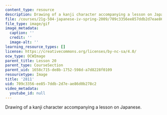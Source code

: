 ```yaml
---
content_type: resource
description: Drawing of a kanji character accompanying a lesson on Japanese.
file: /courses/21g-504-japanese-iv-spring-2009/709c3356ee857ddb2d7eae86d0b278c2_2811.gif
file_type: image/gif
image_metadata:
  caption: ''
  credit: ''
  image-alt: ''
learning_resource_types: []
license: https://creativecommons.org/licenses/by-nc-sa/4.0/
ocw_type: OCWImage
parent_title: Lesson 20
parent_type: CourseSection
parent_uid: 1658c715-de8b-1752-598d-a7d8228f0109
resourcetype: Image
title: '2811'
uid: 709c3356-ee85-7ddb-2d7e-ae86d0b278c2
video_metadata:
  youtube_id: null
---
```

Drawing of a kanji character accompanying a lesson on Japanese.